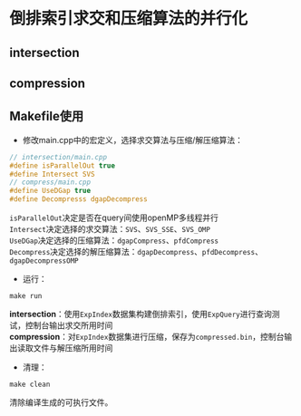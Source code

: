 # 倒排索引求交和压缩算法的并行化

## intersection

## compression

## Makefile使用

* 修改main.cpp中的宏定义，选择求交算法与压缩/解压缩算法：
```C
// intersection/main.cpp
#define isParallelOut true
#define Intersect SVS
// compress/main.cpp
#define UseDGap true
#define Decompresss dgapDecompress
```

`isParallelOut`决定是否在query间使用openMP多线程并行  
`Intersect`决定选择的求交算法：`SVS`、`SVS_SSE`、`SVS_OMP`  
`UseDGap`决定选择的压缩算法：`dgapCompress`、`pfdCompress`  
`Decompress`决定选择的解压缩算法：`dgapDecompress`、`pfdDecompress`、`dgapDecompressOMP`

* 运行：  
```
make run
```

**intersection**：使用`ExpIndex`数据集构建倒排索引，使用`ExpQuery`进行查询测试，控制台输出求交所用时间  
**compression**：对`ExpIndex`数据集进行压缩，保存为`compressed.bin`，控制台输出读取文件与解压缩所用时间

* 清理：
```
make clean
```

清除编译生成的可执行文件。
